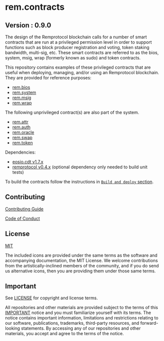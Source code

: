 # rem.contracts

## Version : 0.9.0

The design of the Remprotocol blockchain calls for a number of smart contracts that are run at a privileged permission level in order to support functions such as block producer registration and voting, token staking bandwidth, multi-sig, etc. These smart contracts are referred to as the bios, system, msig, wrap (formerly known as sudo) and token contracts.

This repository contains examples of these privileged contracts that are useful when deploying, managing, and/or using an Remprotocol blockchain.  They are provided for reference purposes:

   * [rem.bios](./contracts/rem.bios)
   * [rem.system](./contracts/rem.system)
   * [rem.msig](./contracts/rem.msig)
   * [rem.wrap](./contracts/rem.wrap)

The following unprivileged contract(s) are also part of the system.

   * [rem.attr](./contracts/rem.attr)
   * [rem.auth](./contracts/rem.auth)
   * [rem.oracle](./contracts/rem.oracle)
   * [rem.swap](./contracts/rem.swap)
   * [rem.token](./contracts/rem.token)

Dependencies:
* [eosio.cdt v1.7.x](https://github.com/EOSIO/eosio.cdt/releases/tag/v1.7.0)
* [remprotocol v0.4.x](https://github.com/Remmeauth/remprotocol/releases/tag/v0.4.2) (optional dependency only needed to build unit tests)

To build the contracts follow the instructions in [`Build and deploy` section](./docs/02_build-and-deploy.md).

## Contributing

[Contributing Guide](./CONTRIBUTING.md)

[Code of Conduct](./CONTRIBUTING.md#conduct)

## License

[MIT](./LICENSE)

The included icons are provided under the same terms as the software and accompanying documentation, the MIT License.  We welcome contributions from the artistically-inclined members of the community, and if you do send us alternative icons, then you are providing them under those same terms.

## Important

See [LICENSE](./LICENSE) for copyright and license terms.

All repositories and other materials are provided subject to the terms of this [IMPORTANT](./IMPORTANT.md) notice and you must familiarize yourself with its terms.  The notice contains important information, limitations and restrictions relating to our software, publications, trademarks, third-party resources, and forward-looking statements.  By accessing any of our repositories and other materials, you accept and agree to the terms of the notice.
